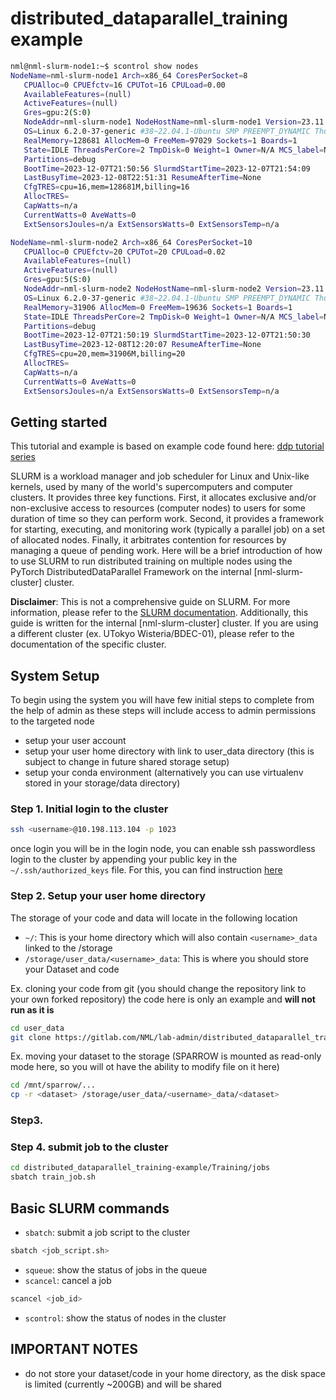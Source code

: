 # distributed_dataparallel_training example

```bash
nml@nml-slurm-node1:~$ scontrol show nodes
NodeName=nml-slurm-node1 Arch=x86_64 CoresPerSocket=8
   CPUAlloc=0 CPUEfctv=16 CPUTot=16 CPULoad=0.00
   AvailableFeatures=(null)
   ActiveFeatures=(null)
   Gres=gpu:2(S:0)
   NodeAddr=nml-slurm-node1 NodeHostName=nml-slurm-node1 Version=23.11.0
   OS=Linux 6.2.0-37-generic #38~22.04.1-Ubuntu SMP PREEMPT_DYNAMIC Thu Nov  2 18:01:13 UTC 2
   RealMemory=128681 AllocMem=0 FreeMem=97029 Sockets=1 Boards=1
   State=IDLE ThreadsPerCore=2 TmpDisk=0 Weight=1 Owner=N/A MCS_label=N/A
   Partitions=debug
   BootTime=2023-12-07T21:50:56 SlurmdStartTime=2023-12-07T21:54:09
   LastBusyTime=2023-12-08T22:51:31 ResumeAfterTime=None
   CfgTRES=cpu=16,mem=128681M,billing=16
   AllocTRES=
   CapWatts=n/a
   CurrentWatts=0 AveWatts=0
   ExtSensorsJoules=n/a ExtSensorsWatts=0 ExtSensorsTemp=n/a

NodeName=nml-slurm-node2 Arch=x86_64 CoresPerSocket=10
   CPUAlloc=0 CPUEfctv=20 CPUTot=20 CPULoad=0.02
   AvailableFeatures=(null)
   ActiveFeatures=(null)
   Gres=gpu:5(S:0)
   NodeAddr=nml-slurm-node2 NodeHostName=nml-slurm-node2 Version=23.11.0
   OS=Linux 6.2.0-37-generic #38~22.04.1-Ubuntu SMP PREEMPT_DYNAMIC Thu Nov  2 18:01:13 UTC 2
   RealMemory=31906 AllocMem=0 FreeMem=19636 Sockets=1 Boards=1
   State=IDLE ThreadsPerCore=2 TmpDisk=0 Weight=1 Owner=N/A MCS_label=N/A
   Partitions=debug
   BootTime=2023-12-07T21:50:19 SlurmdStartTime=2023-12-07T21:50:30
   LastBusyTime=2023-12-08T12:20:07 ResumeAfterTime=None
   CfgTRES=cpu=20,mem=31906M,billing=20
   AllocTRES=
   CapWatts=n/a
   CurrentWatts=0 AveWatts=0
   ExtSensorsJoules=n/a ExtSensorsWatts=0 ExtSensorsTemp=n/a

```

## Getting started

This tutorial and example is based on example code found here: [ddp tutorial series](https://github.com/pytorch/examples/tree/main/distributed/ddp-tutorial-series)

SLURM is a workload manager and job scheduler for Linux and Unix-like kernels, used by many of the world's supercomputers 
and computer clusters. It provides three key functions. First, it allocates exclusive and/or non-exclusive access to resources 
(computer nodes) to users for some duration of time so they can perform work. Second, it provides a framework for starting, 
executing, and monitoring work (typically a parallel job) on a set of allocated nodes. Finally, it arbitrates contention 
for resources by managing a queue of pending work. Here will be a brief introduction of how to use SLURM to run 
distributed training on multiple nodes using the PyTorch DistributedDataParallel Framework on the internal 
[nml-slurm-cluster] cluster.

**Disclaimer**: This is not a comprehensive guide on SLURM. For more information, please refer to the [SLURM documentation](https://slurm.schedmd.com/overview.html). Additionally, this guide is written for the internal [nml-slurm-cluster] cluster. If you are using a different cluster (ex. UTokyo Wisteria/BDEC-01), please refer to the documentation of the specific cluster.

## System Setup
To begin using the system you will have few initial steps to complete from the help of admin as these steps will include 
access to admin permissions to the targeted node
- setup your user account
- setup your user home directory with link to user_data directory (this is subject to change in future shared storage setup)
- setup your conda environment (alternatively you can use virtualenv stored in your storage/data directory)

### Step 1. Initial login to the cluster
```bash
ssh <username>@10.198.113.104 -p 1023
```

once login you will be in the login node, you can enable ssh passwordless login to the cluster by appending your public key
in the `~/.ssh/authorized_keys` file. For this, you can find instruction [here](https://www.ssh.com/academy/ssh/copy-id)


### Step 2. Setup your user home directory
The storage of your code and data will locate in the following location
- `~/`: This is your home directory which will also contain `<username>_data` linked to the /storage
- `/storage/user_data/<username>_data`: This is where you should store your Dataset and code

Ex. cloning your code from git (you should change the repository link to your own forked repository)
the code here is only an example and **will not run as it is**
```bash
cd user_data
git clone https://gitlab.com/NML/lab-admin/distributed_dataparallel_training-example.git
```

Ex. moving your dataset to the storage (SPARROW is mounted as read-only mode here, so you will ot have the ability to 
modify file on it here)
```bash
cd /mnt/sparrow/...
cp -r <dataset> /storage/user_data/<username>_data/<dataset>
```

### Step3. 


### Step 4. submit job to the cluster
```bash
cd distributed_dataparallel_training-example/Training/jobs
sbatch train_job.sh
```


## Basic SLURM commands 
- `sbatch`: submit a job script to the cluster
```bash
sbatch <job_script.sh>
```
- `squeue`: show the status of jobs in the queue
- `scancel`: cancel a job
```bash
scancel <job_id>
```
- `scontrol`: show the status of nodes in the cluster


## IMPORTANT NOTES
- do not store your dataset/code in your home directory, as the disk space is limited (currently ~200GB) and will be shared
